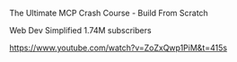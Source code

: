 The Ultimate MCP Crash Course - Build From Scratch

Web Dev Simplified
1.74M subscribers

https://www.youtube.com/watch?v=ZoZxQwp1PiM&t=415s
